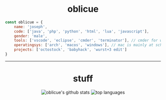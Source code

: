

<h1 align="center">oblicue</h1>





</h1>

```javascript
const oblicue = {
    name: 'joseph',
    code: ['java', 'php', 'python', 'html', 'lua', 'javascript'],
    gender: 'male',
    tools: ['vscode', 'eclipse', 'cmder', 'terminator'], // cmder for windows, terminator for linux
    operatingsys: ['arch', 'macos', 'windows'], // mac is mainly at schoool, i mostly use arch linux and windows at home
    projects: ['octostock', 'babyhack', 'wurst+3 edit']
}
```


***
<div align="center">
   <h1>stuff</h1>

![oblicue's github stats](https://github-readme-stats.vercel.app/api?username=oblicue&theme=dark&layout=compact)
![top languages](https://github-readme-stats.vercel.app/api/top-langs/?username=oblicue&theme=dark&layout=compact)
</div>
